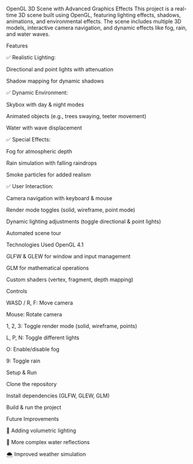OpenGL 3D Scene with Advanced Graphics Effects
This project is a real-time 3D scene built using OpenGL, featuring lighting effects, shadows, animations, and environmental effects. The scene includes multiple 3D models, interactive camera navigation, and dynamic effects like fog, rain, and water waves.

Features

✅ Realistic Lighting:

Directional and point lights with attenuation

Shadow mapping for dynamic shadows


✅ Dynamic Environment:

Skybox with day & night modes

Animated objects (e.g., trees swaying, teeter movement)

Water with wave displacement



✅ Special Effects:

Fog for atmospheric depth

Rain simulation with falling raindrops

Smoke particles for added realism



✅ User Interaction:

Camera navigation with keyboard & mouse

Render mode toggles (solid, wireframe, point mode)

Dynamic lighting adjustments (toggle directional & point lights)

Automated scene tour



Technologies Used
OpenGL 4.1

GLFW & GLEW for window and input management

GLM for mathematical operations

Custom shaders (vertex, fragment, depth mapping)



Controls

WASD / R, F: Move camera

Mouse: Rotate camera

1, 2, 3: Toggle render mode (solid, wireframe, points)

L, P, N: Toggle different lights

O: Enable/disable fog

9: Toggle rain



Setup & Run

Clone the repository

Install dependencies (GLFW, GLEW, GLM)

Build & run the project



Future Improvements

🚀 Adding volumetric lighting

🌊 More complex water reflections

🌨️ Improved weather simulation
